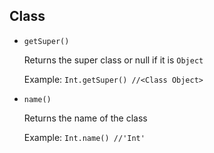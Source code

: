 ## Class
* ```getSuper()```

    Returns the super class or null if it is ```Object```

    Example: ```Int.getSuper() //<Class Object>```

* ```name()```

    Returns the name of the class

    Example: ```Int.name() //'Int'```